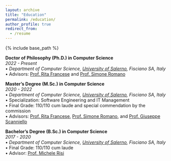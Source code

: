 ```yaml
---
layout: archive
title: "Education"
permalink: /education/
author_profile: true
redirect_from:
  - /resume
---
```


{% include base_path %}

**Doctor of Philosophy (Ph.D.) in Computer Science**<br/>
_2022 - Present<br/>_
• _Department of Computer Science, [University of Salerno](https://web.unisa.it/en/university), Fisciano SA, Italy_<br/>
• Advisors: [Prof. Rita Francese](https://docenti.unisa.it/004763/home) and [Prof. Simone Romano](https://sites.google.com/view/simoneromano/home?authuser=0)

**Master’s Degree (M.Sc.) in Computer Science**<br/>
_2020 - 2022<br/>_
• _Department of Computer Science, [University of Salerno](https://web.unisa.it/en/university), Fisciano SA, Italy_<br/>
• Specialization: Software Engineering and IT Management<br/>
• Final Grade: 110/110 cum laude and special commendation by the commission<br/>
• Advisors: [Prof. Rita Francese](https://docenti.unisa.it/004763/home), [Prof. Simone Romano](https://sites.google.com/view/simoneromano/home?authuser=0), and [Prof. Giuseppe Scanniello](https://sites.google.com/view/prof-giuseppe-scanniello/home)

**Bachelor’s Degree (B.Sc.) in Computer Science**<br/>
_2017 - 2020<br/>_
• _Department of Computer Science, [University of Salerno](https://web.unisa.it/en/university), Fisciano SA, Italy_<br/>
• Final Grade: 110/110 cum laude<br/>
• Advisor: [Prof. Michele Risi](https://docenti.unisa.it/005637/home)


